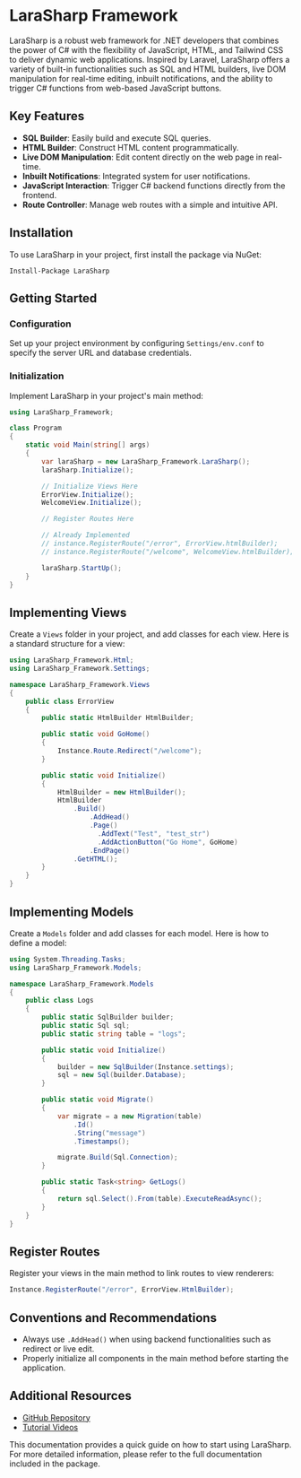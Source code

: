 
# LaraSharp Framework

LaraSharp is a robust web framework for .NET developers that combines the power of C# with the flexibility of JavaScript, HTML, and Tailwind CSS to deliver dynamic web applications. Inspired by Laravel, LaraSharp offers a variety of built-in functionalities such as SQL and HTML builders, live DOM manipulation for real-time editing, inbuilt notifications, and the ability to trigger C# functions from web-based JavaScript buttons.

## Key Features

- **SQL Builder**: Easily build and execute SQL queries.
- **HTML Builder**: Construct HTML content programmatically.
- **Live DOM Manipulation**: Edit content directly on the web page in real-time.
- **Inbuilt Notifications**: Integrated system for user notifications.
- **JavaScript Interaction**: Trigger C# backend functions directly from the frontend.
- **Route Controller**: Manage web routes with a simple and intuitive API.

## Installation

To use LaraSharp in your project, first install the package via NuGet:

```
Install-Package LaraSharp
```

## Getting Started

### Configuration
Set up your project environment by configuring `Settings/env.conf` to specify the server URL and database credentials.

### Initialization
Implement LaraSharp in your project's main method:

```csharp
using LaraSharp_Framework;

class Program
{
    static void Main(string[] args)
    {
        var laraSharp = new LaraSharp_Framework.LaraSharp();
        laraSharp.Initialize();

        // Initialize Views Here
        ErrorView.Initialize();
        WelcomeView.Initialize();

        // Register Routes Here

        // Already Implemented
        // instance.RegisterRoute("/error", ErrorView.htmlBuilder);
        // instance.RegisterRoute("/welcome", WelcomeView.htmlBuilder);

        laraSharp.StartUp();
    }
}
```

## Implementing Views

Create a `Views` folder in your project, and add classes for each view. Here is a standard structure for a view:

```csharp
using LaraSharp_Framework.Html;
using LaraSharp_Framework.Settings;

namespace LaraSharp_Framework.Views
{
    public class ErrorView
    {
        public static HtmlBuilder HtmlBuilder;

        public static void GoHome()
        {
            Instance.Route.Redirect("/welcome");
        }

        public static void Initialize()
        {
            HtmlBuilder = new HtmlBuilder();
            HtmlBuilder
                .Build()
                    .AddHead()
                    .Page()
                      .AddText("Test", "test_str")
                      .AddActionButton("Go Home", GoHome)
                    .EndPage()
                .GetHTML();
        }
    }
}
```

## Implementing Models

Create a `Models` folder and add classes for each model. Here is how to define a model:

```csharp
using System.Threading.Tasks;
using LaraSharp_Framework.Models;

namespace LaraSharp_Framework.Models
{
    public class Logs
    {
        public static SqlBuilder builder;
        public static Sql sql;
        public static string table = "logs";

        public static void Initialize()
        {
            builder = new SqlBuilder(Instance.settings);
            sql = new Sql(builder.Database);
        }

        public static void Migrate()
        {
            var migrate = a new Migration(table)
                .Id() 
                .String("message") 
                .Timestamps();

            migrate.Build(Sql.Connection);
        }

        public static Task<string> GetLogs()
        {
            return sql.Select().From(table).ExecuteReadAsync();
        }
    }
}
```

## Register Routes

Register your views in the main method to link routes to view renderers:

```csharp
Instance.RegisterRoute("/error", ErrorView.HtmlBuilder);
```

## Conventions and Recommendations

- Always use `.AddHead()` when using backend functionalities such as redirect or live edit.
- Properly initialize all components in the main method before starting the application.

## Additional Resources

- [GitHub Repository](https://github.com/Djhiphouse/LaraSharpv2)
- [Tutorial Videos](https://www.youtube.com/channel/UCZSDmx0OzwltKUBT5H--bpg)

This documentation provides a quick guide on how to start using LaraSharp. For more detailed information, please refer to the full documentation included in the package.
